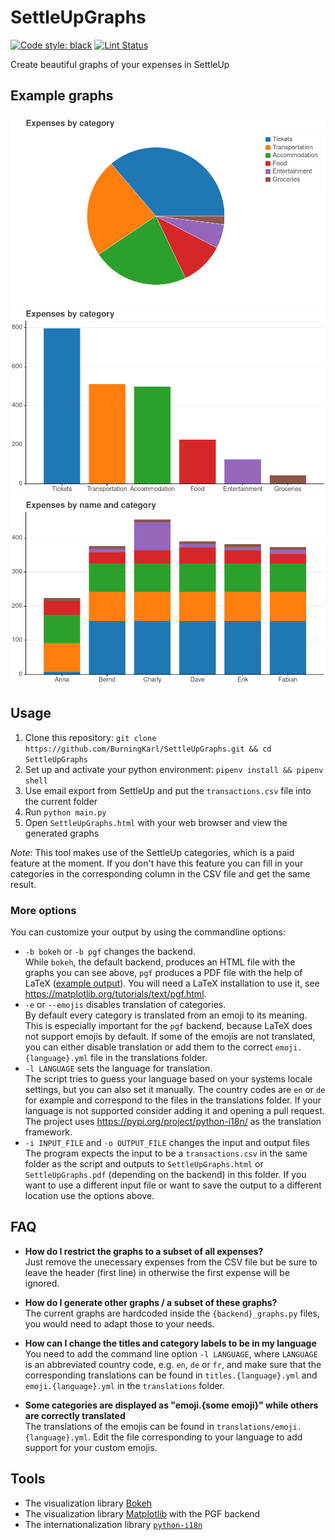 # SettleUpGraphs
[![Code style: black](https://img.shields.io/badge/code%20style-black-000000.svg)](https://github.com/psf/black)
[![Lint Status](https://github.com/BurningKarl/SettleUpGraphs/workflows/Lint/badge.svg)](https://github.com/BurningKarl/SettleUpGraphs/actions?query=workflow%3ALint)

Create beautiful graphs of your expenses in SettleUp

## Example graphs

![Pie chart by category](samples/pie_chart_by_category.png)
![Bar chart by category](samples/bar_chart_by_category.png)
![Stacked bar chart by category](samples/stacked_bar_chart_by_name.png)


## Usage

1. Clone this repository: `git clone https://github.com/BurningKarl/SettleUpGraphs.git && cd SettleUpGraphs`
1. Set up and activate your python environment: `pipenv install && pipenv shell`
1. Use email export from SettleUp and put the `transactions.csv` file into the current folder
1. Run `python main.py`
1. Open `SettleUpGraphs.html` with your web browser and view the generated graphs

*Note:* This tool makes use of the SettleUp categories, which is a paid feature at the moment. 
If you don't have this feature you can fill in your categories in the corresponding column in the CSV file and get the same result.


### More options

You can customize your output by using the commandline options:
* `-b bokeh` or `-b pgf` changes the backend.  
  While `bokeh`, the default backend, produces an HTML file with the graphs you can see above, 
  `pgf` produces a PDF file with the help of LaTeX ([example output](samples/SampleGraphs.pdf)). 
  You will need a LaTeX installation to use it, see https://matplotlib.org/tutorials/text/pgf.html.
* `-e` or `--emojis` disables translation of categories.  
  By default every category is translated from an emoji to its meaning. 
  This is especially important for the `pgf` backend, because LaTeX does not support emojis by default.
  If some of the emojis are not translated, you can either disable translation or add them to the correct 
  `emoji.{language}.yml` file in the translations folder.
* `-l LANGUAGE` sets the language for translation.  
  The script tries to guess your language based on your systems locale settings, but you can also set it manually.
  The country codes are `en` or `de` for example and correspond to the files in the translations folder.
  If your language is not supported consider adding it and opening a pull request.
  The project uses https://pypi.org/project/python-i18n/ as the translation framework.
* `-i INPUT_FILE` and `-o OUTPUT_FILE` changes the input and output files  
  The program expects the input to be a `transactions.csv` in the same folder as the script and 
  outputs to `SettleUpGraphs.html` or `SettleUpGraphs.pdf` (depending on the backend) in this folder.
  If you want to use a different input file or want to save the output to a different location use the options above.


## FAQ

* **How do I restrict the graphs to a subset of all expenses?**  
  Just remove the unecessary expenses from the CSV file but be sure to leave the header (first line) in otherwise the first expense will be ignored.
  
* **How do I generate other graphs / a subset of these graphs?**  
  The current graphs are hardcoded inside the `{backend}_graphs.py` files, you would need to adapt those to your needs.
  
* **How can I change the titles and category labels to be in my language**  
  You need to add the command line option `-l LANGUAGE`, where `LANGUAGE` is an abbreviated country code, 
  e.g. `en`, `de` or `fr`, and make sure that the corresponding translations can be found in 
  `titles.{language}.yml` and `emoji.{language}.yml` in the `translations` folder.
  
* **Some categories are displayed as "emoji.{some emoji}" while others are correctly translated**  
  The translations of the emojis can be found in `translations/emoji.{language}.yml`. 
  Edit the file corresponding to your language to add support for your custom emojis.


## Tools

* The visualization library [Bokeh](https://bokeh.org)
* The visualization library [Matplotlib](https://matplotlib.org) with the PGF backend
* The internationalization library [`python-i18n`](https://pypi.org/project/python-i18n/)
